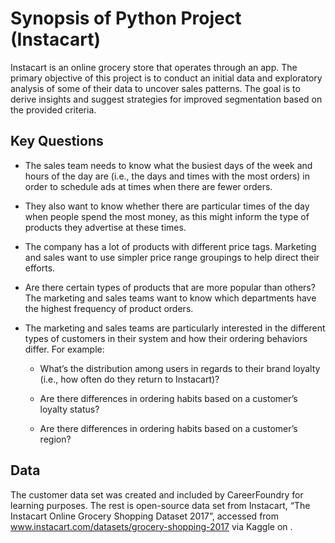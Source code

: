 # Synopsis of Python Project (Instacart)
Instacart is an online grocery store that operates through an app. The primary objective of this project is to conduct an initial data and exploratory analysis of some of their data to uncover sales patterns. The goal is to derive insights and suggest strategies for improved segmentation based on the provided criteria.

## Key Questions

- The sales team needs to know what the busiest days of the week and hours of the day are (i.e., the days and times with the most orders) in order to schedule ads at times when there are fewer orders.

- They also want to know whether there are particular times of the day when people spend the most money, as this might inform the type of products they advertise at these times.

- The company has a lot of products with different price tags. Marketing and sales want to use simpler price range groupings to help direct their efforts.

- Are there certain types of products that are more popular than others? The marketing and sales teams want to know which departments have the highest frequency of product orders.

- The marketing and sales teams are particularly interested in the different types of customers in their system and how their ordering behaviors differ. For example:
  
     - What’s the distribution among users in regards to their brand loyalty (i.e., how often do they return to Instacart)?

     - Are there differences in ordering habits based on a customer’s loyalty status?

     - Are there differences in ordering habits based on a customer’s region?

## Data

The customer data set was created and included by CareerFoundry for learning purposes. The rest is open-source data set from Instacart, “The Instacart Online Grocery Shopping
Dataset 2017”, accessed from www.instacart.com/datasets/grocery-shopping-2017 via Kaggle on <date>.
